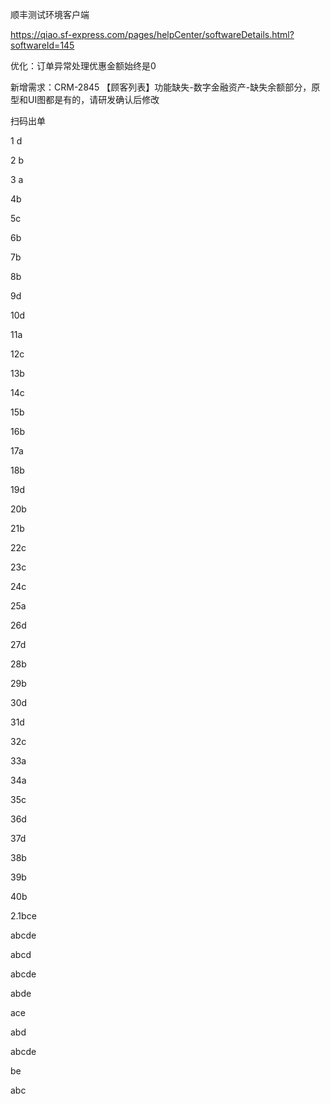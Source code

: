 顺丰测试环境客户端

https://qiao.sf-express.com/pages/helpCenter/softwareDetails.html?softwareId=145









优化：订单异常处理优惠金额始终是0

新增需求：CRM-2845 【顾客列表】功能缺失-数字金融资产-缺失余额部分，原型和UI图都是有的，请研发确认后修改





扫码出单























1 d

2 b

3 a

4b 

5c

6b

7b

8b

9d

10d

11a

12c

13b

14c

15b

16b

17a

18b

19d

20b

21b

22c

23c

24c

25a

26d

27d

28b

29b

30d

31d

32c

33a

34a

35c

36d

37d

38b

39b

40b

2.1bce

abcde

abcd

abcde

abde

ace

abd

abcde

be

abc




































